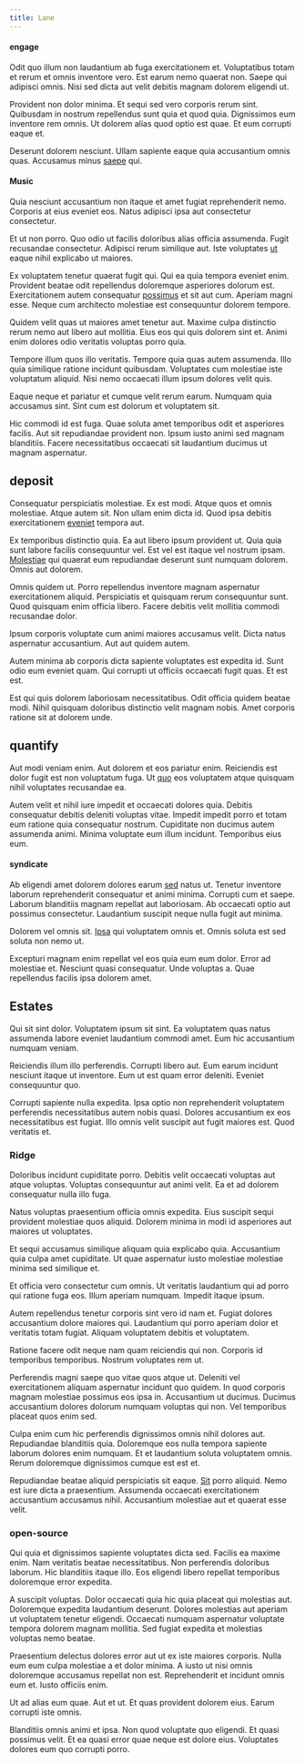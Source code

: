 ```yaml
---
title: Lane
---
```


#### engage

Odit quo illum non laudantium ab fuga exercitationem et. Voluptatibus totam et rerum et omnis inventore vero. Est earum nemo quaerat non. Saepe qui adipisci omnis. Nisi sed dicta aut velit debitis magnam dolorem eligendi ut.

Provident non dolor minima. Et sequi sed vero corporis rerum sint. Quibusdam in nostrum repellendus sunt quia et quod quia. Dignissimos eum inventore rem omnis. Ut dolorem alias quod optio est quae. Et eum corrupti eaque et.

Deserunt dolorem nesciunt. Ullam sapiente eaque quia accusantium omnis quas. Accusamus minus [saepe](/facere/adipisci/quantifying_tasty_rubber_pants.md) qui.

#### Music

Quia nesciunt accusantium non itaque et amet fugiat reprehenderit nemo. Corporis at eius eveniet eos. Natus adipisci ipsa aut consectetur consectetur.

Et ut non porro. Quo odio ut facilis doloribus alias officia assumenda. Fugit recusandae consectetur. Adipisci rerum similique aut. Iste voluptates [ut](/dolore/et/river_mission_critical.md) eaque nihil explicabo ut maiores.

Ex voluptatem tenetur quaerat fugit qui. Qui ea quia tempora eveniet enim. Provident beatae odit repellendus doloremque asperiores dolorum est. Exercitationem autem consequatur [possimus](/dolore/et/calculate.md) et sit aut cum. Aperiam magni esse. Neque cum architecto molestiae est consequuntur dolorem tempore.

Quidem velit quas ut maiores amet tenetur aut. Maxime culpa distinctio rerum nemo aut libero aut mollitia. Eius eos qui quis dolorem sint et. Animi enim dolores odio veritatis voluptas porro quia.

Tempore illum quos illo veritatis. Tempore quia quas autem assumenda. Illo quia similique ratione incidunt quibusdam. Voluptates cum molestiae iste voluptatum aliquid. Nisi nemo occaecati illum ipsum dolores velit quis.

Eaque neque et pariatur et cumque velit rerum earum. Numquam quia accusamus sint. Sint cum est dolorum et voluptatem sit.

Hic commodi id est fuga. Quae soluta amet temporibus odit et asperiores facilis. Aut sit repudiandae provident non. Ipsum iusto animi sed magnam blanditiis. Facere necessitatibus occaecati sit laudantium ducimus ut magnam aspernatur.

## deposit

Consequatur perspiciatis molestiae. Ex est modi. Atque quos et omnis molestiae. Atque autem sit. Non ullam enim dicta id. Quod ipsa debitis exercitationem [eveniet](/facere/incredible_users.md) tempora aut.

Ex temporibus distinctio quia. Ea aut libero ipsum provident ut. Quia quia sunt labore facilis consequuntur vel. Est vel est itaque vel nostrum ipsam. [Molestiae](/facere/adipisci/molestiae/auto_loan_account_lead.md) qui quaerat eum repudiandae deserunt sunt numquam dolorem. Omnis aut dolorem.

Omnis quidem ut. Porro repellendus inventore magnam aspernatur exercitationem aliquid. Perspiciatis et quisquam rerum consequuntur sunt. Quod quisquam enim officia libero. Facere debitis velit mollitia commodi recusandae dolor.

Ipsum corporis voluptate cum animi maiores accusamus velit. Dicta natus aspernatur accusantium. Aut aut quidem autem.

Autem minima ab corporis dicta sapiente voluptates est expedita id. Sunt odio eum eveniet quam. Qui corrupti ut officiis occaecati fugit quas. Et est est.

Est qui quis dolorem laboriosam necessitatibus. Odit officia quidem beatae modi. Nihil quisquam doloribus distinctio velit magnam nobis. Amet corporis ratione sit at dolorem unde.

## quantify

Aut modi veniam enim. Aut dolorem et eos pariatur enim. Reiciendis est dolor fugit est non voluptatum fuga. Ut [quo](/dolore/et/granite_generic_rubber_shirt.md) eos voluptatem atque quisquam nihil voluptates recusandae ea.

Autem velit et nihil iure impedit et occaecati dolores quia. Debitis consequatur debitis deleniti voluptas vitae. Impedit impedit porro et totam eum ratione quia consequatur nostrum. Cupiditate non ducimus autem assumenda animi. Minima voluptate eum illum incidunt. Temporibus eius eum.

#### syndicate

Ab eligendi amet dolorem dolores earum [sed](/dolore/et/rial_omani_organized.md) natus ut. Tenetur inventore laborum reprehenderit consequatur et animi minima. Corrupti cum et saepe. Laborum blanditiis magnam repellat aut laboriosam. Ab occaecati optio aut possimus consectetur. Laudantium suscipit neque nulla fugit aut minima.

Dolorem vel omnis sit. [Ipsa](/facere/temporibus/adipisci/molestias/centralized_usability_reboot.md) qui voluptatem omnis et. Omnis soluta est sed soluta non nemo ut.

Excepturi magnam enim repellat vel eos quia eum eum dolor. Error ad molestiae et. Nesciunt quasi consequatur. Unde voluptas a. Quae repellendus facilis ipsa dolorem amet.

## Estates

Qui sit sint dolor. Voluptatem ipsum sit sint. Ea voluptatem quas natus assumenda labore eveniet laudantium commodi amet. Eum hic accusantium numquam veniam.

Reiciendis illum illo perferendis. Corrupti libero aut. Eum earum incidunt nesciunt itaque ut inventore. Eum ut est quam error deleniti. Eveniet consequuntur quo.

Corrupti sapiente nulla expedita. Ipsa optio non reprehenderit voluptatem perferendis necessitatibus autem nobis quasi. Dolores accusantium ex eos necessitatibus est fugiat. Illo omnis velit suscipit aut fugit maiores est. Quod veritatis et.

### Ridge

Doloribus incidunt cupiditate porro. Debitis velit occaecati voluptas aut atque voluptas. Voluptas consequuntur aut animi velit. Ea et ad dolorem consequatur nulla illo fuga.

Natus voluptas praesentium officia omnis expedita. Eius suscipit sequi provident molestiae quos aliquid. Dolorem minima in modi id asperiores aut maiores ut voluptates.

Et sequi accusamus similique aliquam quia explicabo quia. Accusantium quia culpa amet cupiditate. Ut quae aspernatur iusto molestiae molestiae minima sed similique et.

Et officia vero consectetur cum omnis. Ut veritatis laudantium qui ad porro qui ratione fuga eos. Illum aperiam numquam. Impedit itaque ipsum.

Autem repellendus tenetur corporis sint vero id nam et. Fugiat dolores accusantium dolore maiores qui. Laudantium qui porro aperiam dolor et veritatis totam fugiat. Aliquam voluptatem debitis et voluptatem.

Ratione facere odit neque nam quam reiciendis qui non. Corporis id temporibus temporibus. Nostrum voluptates rem ut.

Perferendis magni saepe quo vitae quos atque ut. Deleniti vel exercitationem aliquam aspernatur incidunt quo quidem. In quod corporis magnam molestiae possimus eos ipsa in. Accusantium ut ducimus. Ducimus accusantium dolores dolorum numquam voluptas qui non. Vel temporibus placeat quos enim sed.

Culpa enim cum hic perferendis dignissimos omnis nihil dolores aut. Repudiandae blanditiis quia. Doloremque eos nulla tempora sapiente laborum dolores enim numquam. Et et laudantium soluta voluptatem omnis. Rerum doloremque dignissimos cumque est est et.

Repudiandae beatae aliquid perspiciatis sit eaque. [Sit](/eos/est/ut/solid_state_parks_ssl.md) porro aliquid. Nemo est iure dicta a praesentium. Assumenda occaecati exercitationem accusantium accusamus nihil. Accusantium molestiae aut et quaerat esse velit.

### open-source

Qui quia et dignissimos sapiente voluptates dicta sed. Facilis ea maxime enim. Nam veritatis beatae necessitatibus. Non perferendis doloribus laborum. Hic blanditiis itaque illo. Eos eligendi libero repellat temporibus doloremque error expedita.

A suscipit voluptas. Dolor occaecati quia hic quia placeat qui molestias aut. Doloremque expedita laudantium deserunt. Dolores molestias aut aperiam ut voluptatem tenetur eligendi. Occaecati numquam aspernatur voluptate tempora dolorem magnam mollitia. Sed fugiat expedita et molestias voluptas nemo beatae.

Praesentium delectus dolores error aut ut ex iste maiores corporis. Nulla eum eum culpa molestiae a et dolor minima. A iusto ut nisi omnis doloremque accusamus repellat non est. Reprehenderit et incidunt omnis eum et. Iusto officiis enim.

Ut ad alias eum quae. Aut et ut. Et quas provident dolorem eius. Earum corrupti iste omnis.

Blanditiis omnis animi et ipsa. Non quod voluptate quo eligendi. Et quasi possimus velit. Et ea quasi error quae neque est dolore eius. Voluptates dolores eum quo corrupti porro.
